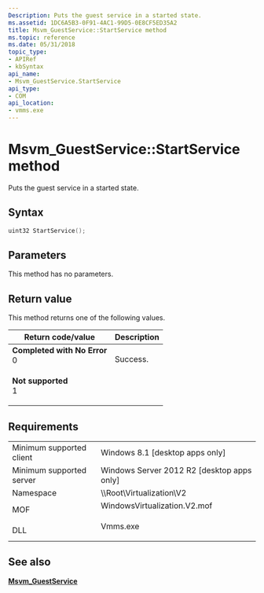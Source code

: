 ```yaml
---
Description: Puts the guest service in a started state.
ms.assetid: 1DC6A5B3-0F91-4AC1-99D5-0E8CF5ED35A2
title: Msvm_GuestService::StartService method
ms.topic: reference
ms.date: 05/31/2018
topic_type: 
- APIRef
- kbSyntax
api_name: 
- Msvm_GuestService.StartService
api_type: 
- COM
api_location: 
- vmms.exe
---
```


# Msvm\_GuestService::StartService method

Puts the guest service in a started state.

## Syntax


```C++
uint32 StartService();
```



## Parameters

This method has no parameters.

## Return value

This method returns one of the following values.



| Return code/value                                                                                                                                             | Description         |
|---------------------------------------------------------------------------------------------------------------------------------------------------------------|---------------------|
| <dl> <dt>**Completed with No Error**</dt> <dt>0</dt> </dl> | Success.<br/> |
| <dl> <dt>**Not supported**</dt> <dt>1</dt> </dl>           |                     |



 

## Requirements



|                                     |                                                                                                         |
|-------------------------------------|---------------------------------------------------------------------------------------------------------|
| Minimum supported client<br/> | Windows 8.1 \[desktop apps only\]<br/>                                                            |
| Minimum supported server<br/> | Windows Server 2012 R2 \[desktop apps only\]<br/>                                                 |
| Namespace<br/>                | \\\\Root\\Virtualization\\V2<br/>                                                                 |
| MOF<br/>                      | <dl> <dt>WindowsVirtualization.V2.mof</dt> </dl> |
| DLL<br/>                      | <dl> <dt>Vmms.exe</dt> </dl>                     |



## See also

<dl> <dt>

[**Msvm\_GuestService**](msvm-guestservice.md)
</dt> </dl>

 

 




